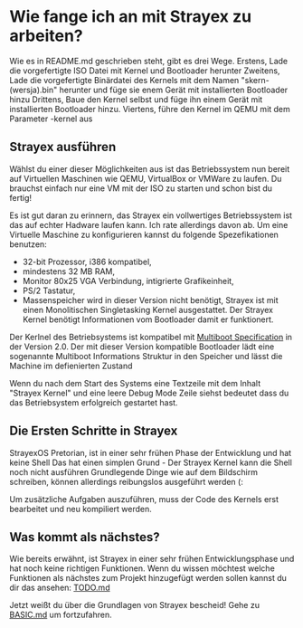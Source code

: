 # Wie fange ich an mit Strayex zu arbeiten?

Wie es in README.md geschrieben steht, gibt es drei Wege.
Erstens, Lade die vorgefertigte ISO Datei mit Kernel und Bootloader herunter
Zweitens, Lade die vorgefertigte Binärdatei des Kernels mit dem Namen "skern-(wersja).bin" herunter und füge sie enem Gerät mit installierten Bootloader hinzu
Drittens, Baue den Kernel selbst und füge ihn einem Gerät mit installierten Bootloader hinzu.
Viertens, führe den Kernel im QEMU mit dem Parameter -kernel aus

## Strayex ausführen

Wählst du einer dieser Möglichkeiten aus ist das Betriebssystem nun bereit auf Virtuellen Maschinen wie QEMU, VirtualBox or VMWare zu laufen. Du brauchst einfach nur eine VM mit der ISO zu starten und schon bist du fertig!

Es ist gut daran zu erinnern, das Strayex ein vollwertiges Betriebssystem ist das auf echter Hadware laufen kann. Ich rate allerdings davon ab. Um eine Virtuelle Maschine zu konfigurieren kannst du folgende Spezefikationen benutzen:
- 32-bit Prozessor, i386 kompatibel,
- mindestens 32 MB RAM,
- Monitor 80x25 VGA Verbindung, intigrierte Grafikeinheit,
- PS/2 Tastatur,
- Massenspeicher wird in dieser Version nicht benötigt,
Strayex ist mit einen Monolitischen Singletasking Kernel ausgestattet. Der Strayex Kernel benötigt Informationen vom Bootloader damit er funktionert.

Der Kerlnel des Betriebsystems ist kompatibel mit [Multiboot Specification](https://www.gnu.org/software/grub/manual/multiboot/multiboot.html) in der Version 2.0.
Der mit dieser Version kompatible Bootloader lädt eine sogenannte Multiboot Informations Struktur in den Speicher und lässt die Machine im defienierten Zustand

Wenn du nach dem Start des Systems eine Textzeile mit dem Inhalt "Strayex Kernel" und eine leere Debug Mode Zeile siehst bedeutet dass du das Betriebsystem erfolgreich gestartet hast.
## Die Ersten Schritte in Strayex
StrayexOS Pretorian, ist in einer sehr frühen Phase der Entwicklung und hat keine Shell
Das hat einen simplen Grund - Der Strayex Kernel kann die Shell noch nicht ausführen 
Grundlegende Dinge wie auf dem Bildschirm schreiben, können allerdings reibungslos ausgeführt werden (:

Um zusätzliche Aufgaben auszuführen, muss der Code des Kernels erst bearbeitet und neu kompiliert werden.

## Was kommt als nächstes?

Wie bereits erwähnt, ist Strayex in einer sehr frühen Entwicklungsphase und hat noch keine richtigen Funktionen.
Wenn du wissen möchtest welche Funktionen als nächstes zum Projekt hinzugefügt werden sollen kannst du dir das ansehen:  [TODO.md](https://github.com/StraykerPL/StrayexOS/blob/master/docs/TODO.md)

Jetzt weißt du über die Grundlagen von Strayex bescheid! Gehe zu [BASIC.md](https://github.com/StraykerPL/StrayexOS/blob/master/docs/pl/BASIC.md) um fortzufahren.
